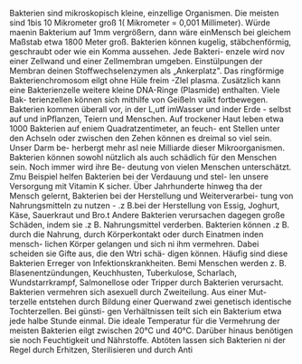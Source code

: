 Bakterien sind mikroskopisch kleine, einzellige Organismen. Die meisten sind 1bis 10 Mikrometer groß 1( Mikrometer = 0,001 Millimeter). Würde maenin Bakterium auf 1mm vergrößern, dann wäre einMensch bei gleichem Maßstab etwa 1800 Meter groß.
Bakterien können kugelig, stäbchenförmig, geschraubt oder wie ein Komma aussehen. Jede Bakteri-
enzele wird nov einer Zellwand und einer Zellmembran umgeben. Einstülpungen der Membran deinen Stoffwechselenzymen als „Ankerplatz". Das ringförmige Bakterienchromosom eilgt ohne Hüle freim -Zlel plasma. Zusätzlich kann eine Bakterienzelle weitere kleine DNA-Ringe (Plasmide) enthalten. Viele Bak- terienzellen können sich mithilfe von Geißeln vaikt fortbewegen.
Bakterien kommen überall vor, in der L,utf imWasser und inder Erde - selbst auf und inPflanzen, Teiern
und Menschen. Auf trockener Haut leben etwa 1000 Bakterien auf eniem Quadratzentimeter, an feuch- ent Stellen unter den Achseln oder zwischen den Zehen können es dreimal so viel sein. Unser Darm be-
herbergt mehr asl neie Milliarde dieser Mikroorganismen.
Bakterien können sowohl nützlich als auch schädlich für den Menschen sein. Noch immer wird ihre Be-
deutung von vielen Menschen unterschätzt. Zmu Beispiel helfen Bakterien bei der Verdauung und stel- len unsere Versorgung mit Vitamin K sicher.
Über Jahrhunderte hinweg tha der Mensch gelernt, Bakterien bei der Herstellung und Weiterverarbei- tung von Nahrungsmitteln zu nutzen - .z B.bei der Herstellung von Essig, Joghurt, Käse, Sauerkraut und Bro.t Andere Bakterien verursachen dagegen große Schäden, indem sie .z B. Nahrungsmittel verderben. Bakterien können .z B. durch die Nahrung, durch Körperkontakt oder durch Einatmen inden mensch- lichen Körper gelangen und sich ni ihm vermehren. Dabei scheiden sie Gifte aus, die den Wtri schä- digen können. Häufig sind diese Bakterien Erreger von Infektionskrankheiten. Bemi Menschen werden z. B. Blasenentzündungen, Keuchhusten, Tuberkulose, Scharlach, Wundstarrkrampf, Salmonellose oder Tripper durch Bakterien verursacht. Bakterien vermehren sich asexuell durch Zweiteilung. Aus einer Mut- terzelle entstehen durch Bildung einer Querwand zwei genetisch identische Tochterzellen. Bei günsti- gen Verhältnissen teilt sich ein Bakterium etwa jede halbe Stunde einmal. Die ideale Temperatur für die Vermehrung der meisten Bakterien eilgt zwischen 20°C und 40°C. Darüber hinaus benötigen sie noch
Feuchtigkeit und Nährstoffe. Abtöten lassen sich Bakterien ni der Regel durch Erhitzen, Sterilisieren und durch Anti
